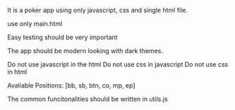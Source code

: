 It is a poker app using only javascript, css and single html file.

use only main.html

Easy testing should be very important

The app should be modern looking with dark themes.

Do not use javascript in the html
Do not use css in javascript
Do not use css in html

Avaliable Positions: [bb, sb, btn, co, mp, ep]

The common funcitonalities should be written in utils.js